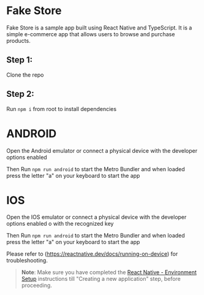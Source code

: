 # Fake Store
Fake Store is a sample app built using React Native and TypeScript. It is a simple e-commerce app that allows users to browse and purchase products.

## Step 1:
Clone the repo
## Step 2:
Run `npm i` from root to install dependencies

# ANDROID
Open the Android emulator or connect a physical device with the developer options enabled

Then Run `npm run android` to start the Metro Bundler and when loaded press the letter "a" on your keyboard to start the app

# IOS
Open the IOS emulator or connect a physical device with the developer options enabled o with the recognized key 

Then Run `npm run android` to start the Metro Bundler and when loaded press the letter "a" on your keyboard to start the app

Please refer to (https://reactnative.dev/docs/running-on-device) for troubleshooting.

>**Note**: Make sure you have completed the [React Native - Environment Setup](https://reactnative.dev/docs/environment-setup) instructions till "Creating a new application" step, before proceeding.